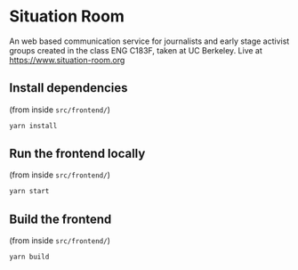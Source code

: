 # Situation Room

An web based communication service for journalists and early stage activist groups created in the class ENG C183F, taken at UC Berkeley. Live at https://www.situation-room.org

## Install dependencies
(from inside `src/frontend/`)
```bash
yarn install
```

## Run the frontend locally
(from inside `src/frontend/`)
```bash
yarn start
```

## Build the frontend
(from inside `src/frontend/`)
```bash
yarn build
```